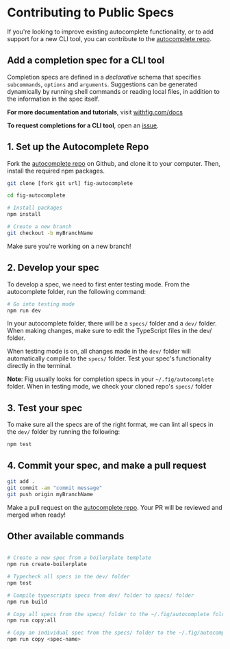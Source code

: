 # Contributing to Public Specs

If you're looking to improve existing autocomplete functionality, or to add support for a new CLI tool, you can contribute to the [autocomplete repo](https://github.com/withfig/autocomplete).

## Add a completion spec for a CLI tool 

Completion specs are defined in a *declarative* schema that specifies `subcommands`, `options` and `arguments`. Suggestions can be generated dynamically by running shell commands or reading local files, in addition to the information in the spec itself.

**For more documentation and tutorials**, visit [withfig.com/docs](https://withfig.com/docs/autocomplete/getting-started)

**To request completions for a CLI tool**, open an [issue](https://github.com/withfig/autocomplete/issues/new/choose).


## 1. Set up the Autocomplete Repo

Fork the [autocomplete repo](https://github.com/withfig/autocomplete) on Github, and clone it to your computer. Then, install the required npm packages.

```bash
git clone [fork git url] fig-autocomplete

cd fig-autocomplete

# Install packages
npm install

# Create a new branch
git checkout -b myBranchName
```

Make sure you're working on a new branch!


## 2. Develop your spec

To develop a spec, we need to first enter testing mode. From the autocomplete folder, run the following command:

```bash
# Go into testing mode
npm run dev
```

In your autocomplete folder, there will be a `specs/` folder and a `dev/` folder. When making changes, make sure to edit the TypeScript files in the dev/ folder.

When testing mode is on, all changes made in the `dev/` folder will automatically compile to the `specs/` folder. Test your spec's functionality directly in the terminal.

**Note**: Fig usually looks for completion specs in your `~/.fig/autocomplete` folder. When in testing mode, we check your cloned repo's `specs/` folder


## 3. Test your spec
To make sure all the specs are of the right format, we can lint all specs in the `dev/` folder by running the following:

```bash
npm test
```



## 4. Commit your spec, and make a pull request

```bash
git add .
git commit -am "commit message"
git push origin myBranchName
```

Make a pull request on the [autocomplete repo](https://github.com/withfig/autocomplete). Your PR will be reviewed and merged when ready!

## Other available commands
```bash

# Create a new spec from a boilerplate template
npm run create-boilerplate

# Typecheck all specs in the dev/ folder
npm test

# Compile typescripts specs from dev/ folder to specs/ folder
npm run build

# Copy all specs from the specs/ folder to the ~/.fig/autocomplete folder
npm run copy:all

# Copy an individual spec from the specs/ folder to the ~/.fig/autocomplete folder
npm run copy <spec-name>
```